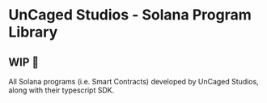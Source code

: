 # UnCaged Studios - Solana Program Library

## WIP 🚧

All Solana programs (i.e. Smart Contracts) developed by UnCaged Studios, along with their typescript SDK.
